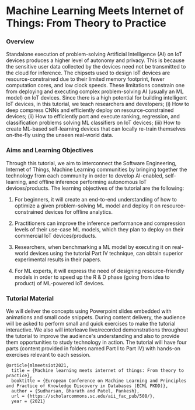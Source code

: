 # Machine Learning Meets Internet of Things: From Theory to Practice

### Overview

Standalone execution of problem-solving Artificial Intelligence (AI) on IoT devices produces a higher level of autonomy and privacy. This is because the sensitive user data collected by the devices need not be transmitted to the cloud for inference. The chipsets used to design IoT devices are resource-constrained due to their limited memory footprint, fewer computation cores, and low clock speeds. These limitations constrain one from deploying and executing complex problem-solving AI (usually an ML model) on IoT devices. Since there is a high potential for building intelligent IoT devices, in this tutorial, we teach researchers and developers; (i) How to deep compress CNNs and efficiently deploy on resource-constrained devices; (ii) How to efficiently port and execute ranking, regression, and classification problems solving ML classifiers on IoT devices; (iii) How to create ML-based self-learning devices that can locally re-train themselves on-the-fly using the unseen real-world data. 

### Aims and Learning Objectives

Through this tutorial, we aim to interconnect the Software Engineering, Internet of Things, Machine Learning communities by bringing together the technology from each community in order to develop AI-enabled, self-learning, and offline inference performing autonomous IoT devices/products. The learning objectives of the tutorial are the following:

1. For beginners, it will create an end-to-end understanding of how to optimize a given problem-solving ML model and deploy it on resource-constrained devices for offline analytics.

2. Practitioners can improve the inference performance and compression levels of their use-case ML models, which they plan to deploy on their commercial IoT devices/products.
 
3. Researchers, when benchmarking a ML model by executing it on real-world devices using the tutorial Part IV technique, can obtain superior experimental results in their papers.

4. For ML experts, it will express the need of designing resource-friendly models in order to speed up the R \& D phase (going from idea to product) of ML-powered IoT devices.
 
### Tutorial Material

We will deliver the concepts using Powerpoint slides embedded with animations and small code snippets. During content delivery, the audience will be asked to perform small and quick exercises to make the tutorial interactive. We also will interleave live/recorded demonstrations throughout the tutorial to improve the audience's understanding and also to provide them opportunities to study technology in action. The tutorial will have four parts (content provided in folders named Part I to Part IV) with hands-on exercises relevant to each session.

```
@article{mlmeetsiot2021,
  title = {Machine learning meets internet of things: From theory to practice},
  booktitle = {European Conference on Machine Learning and Principles and Practice of Knowledge Discovery in Databases (ECML PKDD)},
  author = {Sudharsan, Bharath and Patel, Pankesh},
  url = {https://scholarcommons.sc.edu/aii_fac_pub/508/},
  year = {2021}
  
```
